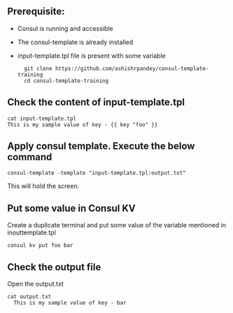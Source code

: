 ## Prerequisite:

- Consul is running and accessible 
- The consul-template is already installed 
- input-template.tpl file is present with some variable 

        git clone https://github.com/ashishrpandey/consul-template-training
        cd consul-template-training

## Check the content of input-template.tpl
  
    cat input-template.tpl
    This is my sample value of key - {{ key "foo" }}

    
## Apply consul template. Execute the below command

    consul-template -template "input-template.tpl:output.txt"

This will hold the screen.

## Put some value in Consul KV

Create a duplicate terminal and put some value of the variable mentioned in inouttemplate.tpl 

    consul kv put foo bar
    
## Check the output file 
Open the output.txt

    cat output.txt 
      This is my sample value of key - bar


